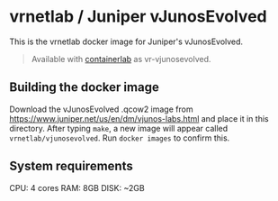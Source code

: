 # vrnetlab / Juniper vJunosEvolved

This is the vrnetlab docker image for Juniper's vJunosEvolved.

> Available with [containerlab](https://containerlab.dev) as vr-vjunosevolved.

## Building the docker image

Download the vJunosEvolved .qcow2 image from  <https://www.juniper.net/us/en/dm/vjunos-labs.html>
and place it in this directory. After typing `make`, a new image will appear called `vrnetlab/vjunosevolved`.
Run `docker images` to confirm this.

## System requirements

CPU: 4 cores
RAM: 8GB
DISK: ~2GB
